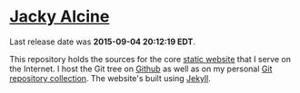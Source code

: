 # [Jacky Alcine][1]

Last release date was **2015-09-04 20:12:19 EDT**.

This repository holds the sources for the core [static website][1] that I serve
on the Internet. I host the Git tree on [Github][2] as well as on my personal
[Git repository collection][3]. The website's built using [Jekyll][].

[1]: https://jacky.wtf/
[2]: https://github.com/jalcine/jalcine.me
[3]: http://git.jacky.wtf/website
[jekyll]: https://jekyllrb.com
